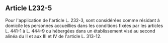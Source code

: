 ## Article L232-5

Pour l'application de l'article L. 232-3, sont considérées comme résidant à domicile les personnes accueillies
dans les conditions fixées par les articles L. 441-1 à L. 444-9 ou hébergées dans un établissement visé au
second alinéa du II et aux III et IV de l'article L. 313-12.


